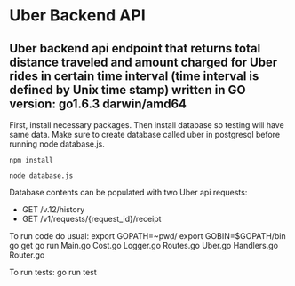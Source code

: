 Uber Backend API
================

Uber backend api endpoint that returns total distance traveled and amount charged for Uber rides in certain time interval (time interval is defined by Unix time stamp) written in GO version: go1.6.3 darwin/amd64
----------------------------------------------------------------------

First, install necessary packages.
Then install database so testing will have same data. Make sure to create database called uber in postgresql before running node database.js.

    npm install

    node database.js


Database contents can be populated with two Uber api requests: 
- GET /v.12/history 
- GET /v1/requests/{request_id}/receipt

To run code do usual:
    export GOPATH=~pwd/ 
    export GOBIN=$GOPATH/bin
    go get
    go run Main.go Cost.go Logger.go Routes.go Uber.go Handlers.go Router.go 

To run tests:
    go run test
